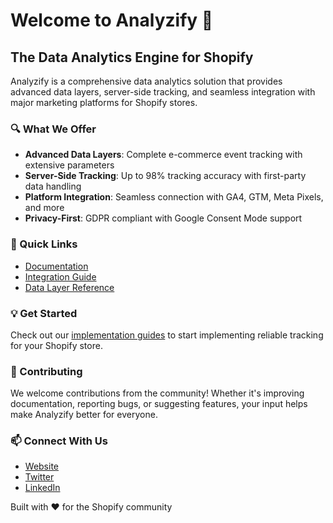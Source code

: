 # Welcome to Analyzify 👋

## The Data Analytics Engine for Shopify

Analyzify is a comprehensive data analytics solution that provides advanced data layers, server-side tracking, and seamless integration with major marketing platforms for Shopify stores.

### 🔍 What We Offer

- **Advanced Data Layers**: Complete e-commerce event tracking with extensive parameters
- **Server-Side Tracking**: Up to 98% tracking accuracy with first-party data handling
- **Platform Integration**: Seamless connection with GA4, GTM, Meta Pixels, and more
- **Privacy-First**: GDPR compliant with Google Consent Mode support

### 🚀 Quick Links

- [Documentation](https://docs.analyzify.com)
- [Integration Guide](https://docs.analyzify.com/integration)
- [Data Layer Reference](https://docs.analyzify.com/data-layers-parameters)

### 💡 Get Started

Check out our [implementation guides](https://docs.analyzify.com) to start implementing reliable tracking for your Shopify store.

### 🤝 Contributing

We welcome contributions from the community! Whether it's improving documentation, reporting bugs, or suggesting features, your input helps make Analyzify better for everyone.

### 📫 Connect With Us

- [Website](https://analyzify.com)
- [Twitter](https://twitter.com/analyzify)
- [LinkedIn](https://linkedin.com/company/analyzify)

Built with ❤️ for the Shopify community
